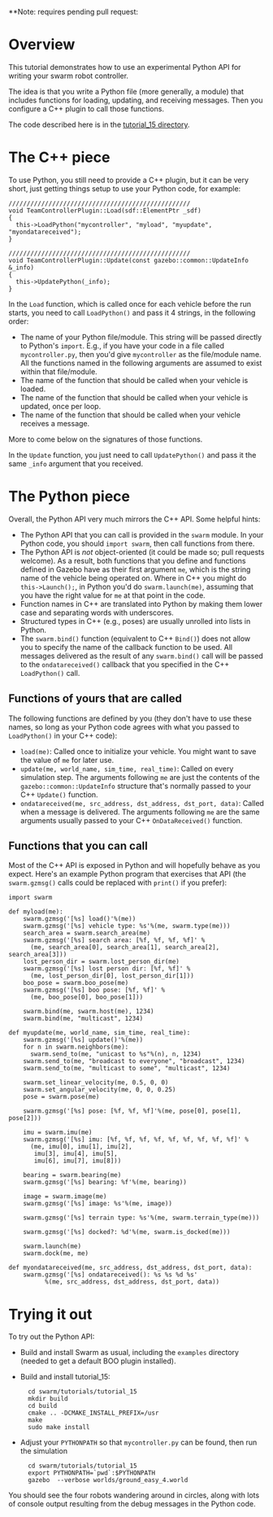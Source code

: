 **Note: requires pending pull request: 

# Overview

This tutorial demonstrates how to use an experimental Python API for writing your swarm robot controller.

The idea is that you write a Python file (more generally, a module) that includes functions for loading, updating, and receiving messages. Then you configure a C++ plugin to call those functions.

The code described here is in the [tutorial_15 directory](https://bitbucket.org/osrf/swarm/src/add_python_api/tutorials/tutorial_15/?at=add_python_api).

# The C++ piece

To use Python, you still need to provide a C++ plugin, but it can be very short, just getting things setup to use your Python code, for example:

~~~
//////////////////////////////////////////////////
void TeamControllerPlugin::Load(sdf::ElementPtr _sdf)
{
  this->LoadPython("mycontroller", "myload", "myupdate", "myondatareceived");
}

//////////////////////////////////////////////////
void TeamControllerPlugin::Update(const gazebo::common::UpdateInfo &_info)
{
  this->UpdatePython(_info);
}
~~~

In the `Load` function, which is called once for each vehicle before the run starts, you need to call `LoadPython()` and pass it 4 strings, in the following order:

* The name of your Python file/module. This string will be passed directly to Python's `import`. E.g., if you have your code in a file called `mycontroller.py`, then you'd give `mycontroller` as the file/module name. All the functions named in the following arguments are assumed to exist within that file/module.
* The name of the function that should be called when your vehicle is loaded.
* The name of the function that should be called when your vehicle is updated, once per loop.
* The name of the function that should be called when your vehicle receives a message.

More to come below on the signatures of those functions.

In the `Update` function, you just need to call `UpdatePython()` and pass it the same `_info` argument that you received.

# The Python piece

Overall, the Python API very much mirrors the C++ API. Some helpful hints:

* The Python API that you can call is provided in the `swarm` module. In your Python code, you should `import swarm`, then call functions from there.
* The Python API is *not* object-oriented (it could be made so; pull requests welcome). As a result, both functions that you define and functions defined in Gazebo have as their first argument `me`, which is the string name of the vehicle being operated on. Where in C++ you might do `this->Launch();`, in Python you'd do `swarm.launch(me)`, assuming that you have the right value for `me` at that point in the code.
* Function names in C++ are translated into Python by making them lower case and separating words with underscores.
* Structured types in C++ (e.g., poses) are usually unrolled into lists in Python.
* The `swarm.bind()` function (equivalent to C++ `Bind()`) does not allow you to specify the name of the callback function to be used. All messages delivered as the result of any `swarm.bind()` call will be passed to the `ondatareceived()` callback that you specified in the C++ `LoadPython()` call.

## Functions of yours that are called

The following functions are defined by you (they don't have to use these names, so long as your Python code agrees with what you passed to `LoadPython()` in your C++ code):

* `load(me)`: Called once to initialize your vehicle. You might want to save the value of `me` for later use.
* `update(me, world_name, sim_time, real_time)`: Called on every simulation step. The arguments following `me` are just the contents of the `gazebo::common::UpdateInfo` structure that's normally passed to your C++ `Update()` function.
* `ondatareceived(me, src_address, dst_address, dst_port, data)`: Called when a message is delivered. The arguments following `me` are the same arguments usually passed to your C++ `OnDataReceived()` function.

## Functions that you can call

Most of the C++ API is exposed in Python and will hopefully behave as you expect. Here's an example Python program that exercises that API (the `swarm.gzmsg()` calls could be replaced with `print()` if you prefer):

~~~
import swarm
    
def myload(me):
    swarm.gzmsg('[%s] load()'%(me))
    swarm.gzmsg('[%s] vehicle type: %s'%(me, swarm.type(me)))
    search_area = swarm.search_area(me)
    swarm.gzmsg('[%s] search area: [%f, %f, %f, %f]' %
      (me, search_area[0], search_area[1], search_area[2], search_area[3]))
    lost_person_dir = swarm.lost_person_dir(me)
    swarm.gzmsg('[%s] lost person dir: [%f, %f]' %
      (me, lost_person_dir[0], lost_person_dir[1]))
    boo_pose = swarm.boo_pose(me)
    swarm.gzmsg('[%s] boo pose: [%f, %f]' %
      (me, boo_pose[0], boo_pose[1]))

    swarm.bind(me, swarm.host(me), 1234)
    swarm.bind(me, "multicast", 1234)
    
def myupdate(me, world_name, sim_time, real_time):
    swarm.gzmsg('[%s] update()'%(me))
    for n in swarm.neighbors(me):
      swarm.send_to(me, "unicast to %s"%(n), n, 1234)
    swarm.send_to(me, "broadcast to everyone", "broadcast", 1234)
    swarm.send_to(me, "multicast to some", "multicast", 1234)

    swarm.set_linear_velocity(me, 0.5, 0, 0)
    swarm.set_angular_velocity(me, 0, 0, 0.25)
    pose = swarm.pose(me)

    swarm.gzmsg('[%s] pose: [%f, %f, %f]'%(me, pose[0], pose[1], pose[2]))

    imu = swarm.imu(me)
    swarm.gzmsg('[%s] imu: [%f, %f, %f, %f, %f, %f, %f, %f, %f]' %
      (me, imu[0], imu[1], imu[2],
       imu[3], imu[4], imu[5],
       imu[6], imu[7], imu[8]))
    
    bearing = swarm.bearing(me)
    swarm.gzmsg('[%s] bearing: %f'%(me, bearing))

    image = swarm.image(me)
    swarm.gzmsg('[%s] image: %s'%(me, image))

    swarm.gzmsg('[%s] terrain type: %s'%(me, swarm.terrain_type(me)))

    swarm.gzmsg('[%s] docked?: %d'%(me, swarm.is_docked(me)))

    swarm.launch(me)
    swarm.dock(me, me)

def myondatareceived(me, src_address, dst_address, dst_port, data):
    swarm.gzmsg('[%s] ondatareceived(): %s %s %d %s'
          %(me, src_address, dst_address, dst_port, data))
~~~

# Trying it out

To try out the Python API:

* Build and install Swarm as usual, including the `examples` directory (needed to get a default BOO plugin installed).
* Build and install tutorial_15:

        cd swarm/tutorials/tutorial_15
        mkdir build
        cd build
        cmake .. -DCMAKE_INSTALL_PREFIX=/usr
        make
        sudo make install

* Adjust your `PYTHONPATH` so that `mycontroller.py` can be found, then run the simulation

        cd swarm/tutorials/tutorial_15
        export PYTHONPATH=`pwd`:$PYTHONPATH
        gazebo  --verbose worlds/ground_easy_4.world

You should see the four robots wandering around in circles, along with lots of console output resulting from the debug messages in the Python code.